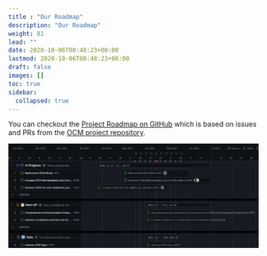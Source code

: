 ```yaml
---
title : "Our Roadmap"
description: "Our Roadmap"
weight: 81
lead: ""
date: 2020-10-06T08:48:23+00:00
lastmod: 2020-10-06T08:48:23+00:00
draft: false
images: []
toc: true
sidebar:
  collapsed: true
---
```


You can checkout the [Project Roadmap on GitHub](https://github.com/orgs/open-component-model/projects/10/views/5) which is based on issues and PRs from the [OCM project repository](https://github.com/open-component-model/ocm-project).

![roadmap](/images/roadmap_Q2-2024.png)
